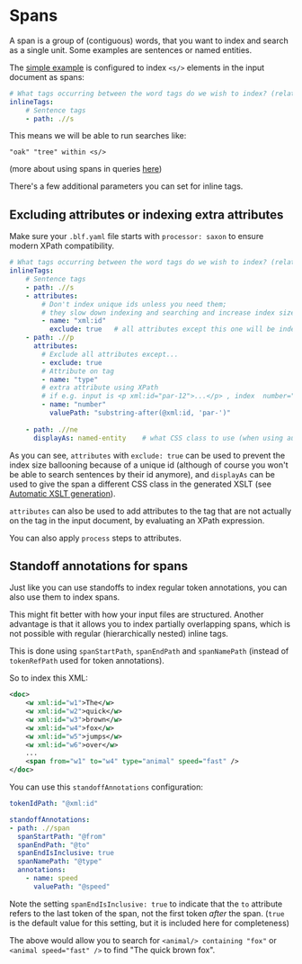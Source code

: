 # Spans

A span is a group of (contiguous) words, that you want to index and search as a single unit. Some examples are 
sentences or named entities.

The [simple example](simple-example.md) is configured to index  `<s/>` elements in the input document as spans:

```yaml
# What tags occurring between the word tags do we wish to index? (relative to containerPath) 
inlineTags:
    # Sentence tags
    - path: .//s
```

This means we will be able to run searches like:

```
"oak" "tree" within <s/>
```

(more about using spans in queries [here](/guide/query-language/token-based.md#spans))

There's a few additional parameters you can set for inline tags.

## Excluding attributes or indexing extra attributes

Make sure your `.blf.yaml` file starts with `processor: saxon` to ensure modern XPath compatibility.

```yaml
# What tags occurring between the word tags do we wish to index? (relative to containerPath) 
inlineTags:
    # Sentence tags
    - path: .//s
    - attributes:
        # Don't index unique ids unless you need them; 
        # they slow down indexing and searching and increase index size
        - name: "xml:id"
          exclude: true   # all attributes except this one will be indexed
    - path: .//p
      attributes:
        # Exclude all attributes except...
        - exclude: true
        # Attribute on tag
        - name: "type"
        # extra attribute using XPath
        # if e.g. input is <p xml:id="par-12">...</p> , index  number="12"
        - name: "number"
          valuePath: "substring-after(@xml:id, 'par-')"
          
    - path: .//ne
      displayAs: named-entity    # what CSS class to use (when using autogenerated XSLT)    
```

As you can see, `attributes` with `exclude: true` can be used to prevent the index size ballooning because of a unique id (although of course you won't be able to search sentences by their id anymore), and `displayAs` can be used to give the span a different CSS class in the generated XSLT (see [Automatic XSLT generation](miscellaneous.md#automatic-xslt-generation)).

`attributes` can also be used to add attributes to the tag that are not actually on the tag in the input document, by evaluating an XPath expression.

You can also apply `process` steps to attributes.

## Standoff annotations for spans

Just like you can use standoffs to index regular token annotations, you can also use them to index spans.

This might fit better with how your input files are structured. Another advantage is that it allows you to index 
partially overlapping spans, which is not possible with regular (hierarchically nested) inline tags.

This is done using `spanStartPath`, `spanEndPath` and `spanNamePath` (instead of `tokenRefPath` used for token annotations).

So to index this XML:

```xml
<doc>
    <w xml:id="w1">The</w>
    <w xml:id="w2">quick</w>
    <w xml:id="w3">brown</w>
    <w xml:id="w4">fox</w>
    <w xml:id="w5">jumps</w>
    <w xml:id="w6">over</w>
    ...
    <span from="w1" to="w4" type="animal" speed="fast" />
</doc>
```

You can use this `standoffAnnotations` configuration:

```yaml
tokenIdPath: "@xml:id"

standoffAnnotations:
- path: .//span
  spanStartPath: "@from"
  spanEndPath: "@to"
  spanEndIsInclusive: true
  spanNamePath: "@type"
  annotations:
    - name: speed
      valuePath: "@speed"
```

Note the setting `spanEndIsInclusive: true` to indicate that the `to` attribute refers to the last token of the span, not the first token _after_ the span. (`true` is the default value for this setting, but it is included here for completeness)

The above would allow you to search for `<animal/> containing "fox"` or `<animal speed="fast" />` to find "The quick brown fox".


